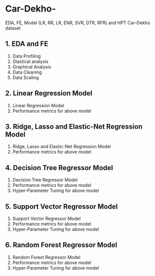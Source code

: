 # Car-Dekho-
EDA, FE, Model (LR, RR, LR, ENR, SVR, DTR, RFR) and HPT Car-Dekho dataset


## 1. EDA and FE
1. Data Profiling
2. Stastical analysis
3. Graphical Analysis
4. Data Cleaning
5. Data Scaling

## 2. Linear Regression Model
1. Linear Regression Model
2. Performance metrics for above model

## 3. Ridge, Lasso and Elastic-Net Regression Model
1. Ridge, Lasso and Elastic-Net Regression Model
2. Performance metrics for above model

## 4. Decision Tree Regressor Model
1. Decision Tree Regressor Model
2. Performance metrics for above model
3. Hyper-Parameter Tuning for above model

## 5. Support Vector Regressor Model
1. Support Vector Regressor Model
2. Performance metrics for above model
3. Hyper-Parameter Tuning for above model

## 6. Random Forest Regressor Model
1. Random Forest Regressor Model
2. Performance metrics for above model
3. Hyper-Parameter Tuning for above model
